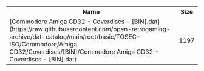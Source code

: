 <table>
<tr><th>Name</th><th>Size</th></tr>
<tr><td>[Commodore Amiga CD32 - Coverdiscs - [BIN].dat](https://raw.githubusercontent.com/open-retrogaming-archive/dat-catalog/main/root/basic/TOSEC-ISO/Commodore/Amiga CD32/Coverdiscs/[BIN]/Commodore Amiga CD32 - Coverdiscs - [BIN].dat)</td><td>1197</td></tr>
</table>
